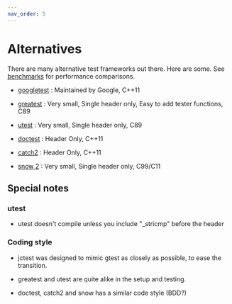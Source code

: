 ```yaml
---
nav_order: 5
---
```


# Alternatives

There are many alternative test frameworks out there. Here are some.
See [benchmarks](./benchmarks.md) for performance comparisons.

* [googletest](https://github.com/google/googletest) : Maintained by Google, C++11

* [greatest](https://github.com/silentbicycle/greatest) : Very small, Single header only, Easy to add tester functions, C89

* [utest](https://github.com/evolutional/utest) : Very small, Single header only, C89

* [doctest](https://github.com/onqtam/doctest) : Header Only, C++11

* [catch2](https://github.com/catchorg/Catch2) : Header Only, C++11

* [snow 2](https://github.com/mortie/snow) : Very small, Single header only, C99/C11


## Special notes

### utest

* utest doesn't compile unless you include "\_stricmp" before the header

### Coding style

* jctest was designed to mimic gtest as closely as possible, to ease the transition.

* greatest and utest are quite alike in the setup and testing.

* doctest, catch2 and snow has a similar code style (BDD?)

